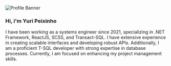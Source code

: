 ![Profile Banner](https://static.planetminecraft.com/files/profile_banner/1150707_0.gif)

### Hi, i'm Yuri Peixinho

I have been working as a systems engineer since 2021, specializing in .NET Framework, ReactJS, SCSS, and Transact-SQL. I have extensive experience in creating scalable interfaces and developing robust APIs. Additionally, I am a proficient T-SQL developer with strong expertise in database processes. Currently, I am focused on enhancing my project management skills.











